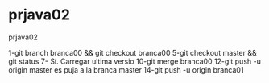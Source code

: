 # prjava02
prjava02

1-git branch branca00 && git checkout branca00
5-git checkout master && git status
7- Sí. Carregar ultima versio
10-git merge branca00
12-git push  -u origin master es puja a la branca master
14-git push -u origin branca01
